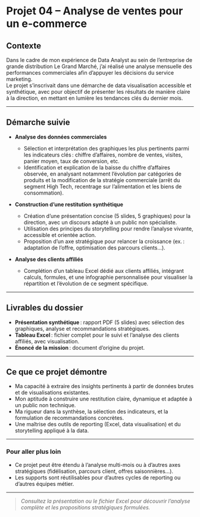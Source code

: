 # Projet 04 – Analyse de ventes pour un e-commerce

## Contexte

Dans le cadre de mon expérience de Data Analyst au sein de l’entreprise de grande distribution Le Grand Marché, j’ai réalisé une analyse mensuelle des performances commerciales afin d’appuyer les décisions du service marketing.  
Le projet s’inscrivait dans une démarche de data visualisation accessible et synthétique, avec pour objectif de présenter les résultats de manière claire à la direction, en mettant en lumière les tendances clés du dernier mois.

---

## Démarche suivie

- **Analyse des données commerciales**
  - Sélection et interprétation des graphiques les plus pertinents parmi les indicateurs clés : chiffre d’affaires, nombre de ventes, visites, panier moyen, taux de conversion, etc.
  - Identification et explication de la baisse du chiffre d’affaires observée, en analysant notamment l’évolution par catégories de produits et la modification de la stratégie commerciale (arrêt du segment High Tech, recentrage sur l’alimentation et les biens de consommation).

- **Construction d’une restitution synthétique**
  - Création d’une présentation concise (5 slides, 5 graphiques) pour la direction, avec un discours adapté à un public non spécialiste.
  - Utilisation des principes du storytelling pour rendre l’analyse vivante, accessible et orientée action.
  - Proposition d’un axe stratégique pour relancer la croissance (ex. : adaptation de l’offre, optimisation des parcours clients…).

- **Analyse des clients affiliés**
  - Complétion d’un tableau Excel dédié aux clients affiliés, intégrant calculs, formules, et une infographie personnalisée pour visualiser la répartition et l’évolution de ce segment spécifique.

---

## Livrables du dossier

- **Présentation synthétique** : rapport PDF (5 slides) avec sélection des graphiques, analyse et recommandations stratégiques.
- **Tableau Excel** : fichier complet pour le suivi et l’analyse des clients affiliés, avec visualisation.
- **Énoncé de la mission** : document d’origine du projet.

---

## Ce que ce projet démontre

- Ma capacité à extraire des insights pertinents à partir de données brutes et de visualisations existantes.
- Mon aptitude à construire une restitution claire, dynamique et adaptée à un public non technique.
- Ma rigueur dans la synthèse, la sélection des indicateurs, et la formulation de recommandations concrètes.
- Une maîtrise des outils de reporting (Excel, data visualisation) et du storytelling appliqué à la data.

---

### Pour aller plus loin

- Ce projet peut être étendu à l’analyse multi-mois ou à d’autres axes stratégiques (fidélisation, parcours client, offres saisonnières…).
- Les supports sont réutilisables pour d’autres cycles de reporting ou d’autres équipes métier.

---

> *Consultez la présentation ou le fichier Excel pour découvrir l’analyse complète et les propositions stratégiques formulées.*

